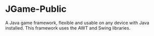 # JGame-Public
A Java game framework, flexible and usable on any device with Java installed. This framework uses the AWT and Swing libraries.
